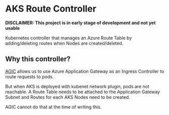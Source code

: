 # AKS Route Controller

**DISCLAIMER: This project is in early stage of development and not yet usable**

Kubernetes controller that manages an Azure Route Table by adding/deleting routes when Nodes are created/deleted.

## Why this controller?

[AGIC](https://docs.microsoft.com/en-us/azure/application-gateway/ingress-controller-overview) allows us to use Azure Application Gateway as an Ingress Controller to route requests to pods.

But when AKS is deployed with kubenet network plugin, pods are not reachable. A Route Table needs to be attached to the Application Gateway Subnet and Routes for each AKS Nodes need to be created.

AGIC cannot do that at the time of writing this.